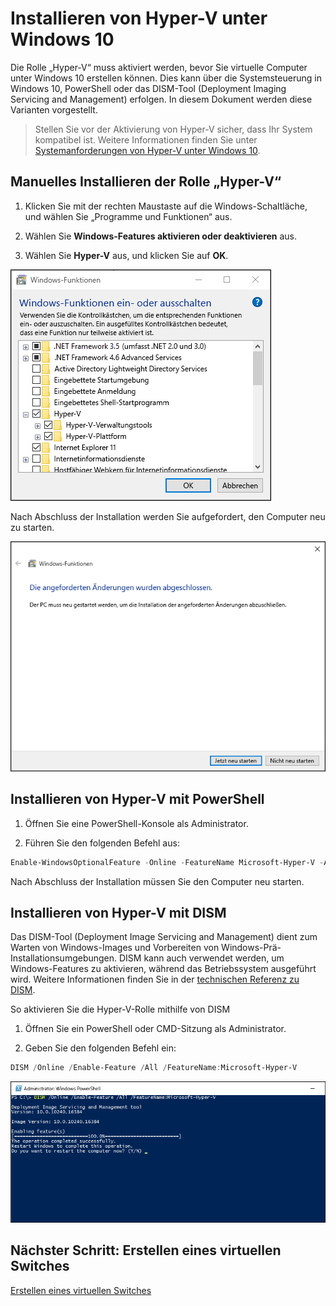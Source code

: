 # Installieren von Hyper-V unter Windows 10

Die Rolle „Hyper-V“ muss aktiviert werden, bevor Sie virtuelle Computer unter Windows 10 erstellen können. Dies kann über die Systemsteuerung in Windows 10, PowerShell oder das DISM-Tool (Deployment Imaging Servicing and Management) erfolgen. In diesem Dokument werden diese Varianten vorgestellt.

> Stellen Sie vor der Aktivierung von Hyper-V sicher, dass Ihr System kompatibel ist. Weitere Informationen finden Sie unter [Systemanforderungen von Hyper-V unter Windows 10](https://msdn.microsoft.com/virtualization/hyperv_on_windows/quick_start/walkthrough_compatibility).

## Manuelles Installieren der Rolle „Hyper-V“

1. Klicken Sie mit der rechten Maustaste auf die Windows-Schaltläche, und wählen Sie „Programme und Funktionen“ aus.

2. Wählen Sie **Windows-Features aktivieren oder deaktivieren** aus.

3. Wählen Sie **Hyper-V** aus, und klicken Sie auf **OK**.

![](media/enable_role_upd.png)

Nach Abschluss der Installation werden Sie aufgefordert, den Computer neu zu starten.

![](media/restart_upd.png)

## Installieren von Hyper-V mit PowerShell

1. Öffnen Sie eine PowerShell-Konsole als Administrator.

2. Führen Sie den folgenden Befehl aus:

```powershell
Enable-WindowsOptionalFeature -Online -FeatureName Microsoft-Hyper-V -All
```
Nach Abschluss der Installation müssen Sie den Computer neu starten.

## Installieren von Hyper-V mit DISM

Das DISM-Tool (Deployment Image Servicing and Management) dient zum Warten von Windows-Images und Vorbereiten von Windows-Prä-Installationsumgebungen. DISM kann auch verwendet werden, um Windows-Features zu aktivieren, während das Betriebssystem ausgeführt wird. Weitere Informationen finden Sie in der [technischen Referenz zu DISM](https://technet.microsoft.com/en-us/library/hh824821.aspx).

So aktivieren Sie die Hyper-V-Rolle mithilfe von DISM

1. Öffnen Sie ein PowerShell oder CMD-Sitzung als Administrator.

2. Geben Sie den folgenden Befehl ein:

```powershell
DISM /Online /Enable-Feature /All /FeatureName:Microsoft-Hyper-V
```
![](media/dism_upd.png)


## Nächster Schritt: Erstellen eines virtuellen Switches

[Erstellen eines virtuellen Switches](walkthrough_virtual_switch.md)






<!--HONumber=Feb16_HO4-->


